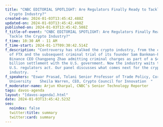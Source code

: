 ```yaml
---
title: "CNBC EDITORIAL SPOTLIGHT: Are Regulators Finally Ready to Tackle the
  Crypto Industry?"
created-on: 2024-01-03T13:45:42.488Z
updated-on: 2024-01-03T13:45:42.498Z
published-on: 2024-01-03T13:45:42.508Z
f_title-of-event: "CNBC EDITORIAL SPOTLIGHT: Are Regulators Finally Ready to
  Tackle the Crypto Industry?"
f_time: 10:30 AM - 11 AM
f_time-start: 2024-01-17T09:30:42.514Z
f_description: "Controversy has stalked the crypto industry, from the collapse
  of FTX and the subsequent criminal trial of its founder Sam Bankman-Fried, to
  Binance CEO Changpeng Zhao admitting criminal charges as part of a $4.3
  billion settlement with the U.S. government. Now the industry waits to see if
  U.S. regulators act. Our panel discusses what comes next for the crypto
  industry.   "
f_speakers: "Eswar Prasad, Tolani Senior Professor of Trade Policy, Cornell
  University    Sheila Warren, CEO, Crypto Council for Innovation  "
f_moderator-name: Arjun Kharpal, CNBC’s Senior Technology Reporter
tags: davos-agenda
layout: "[davos-agenda].html"
date: 2024-01-03T13:45:42.523Z
seo:
  noindex: false
  twitter:title: summary
  twitter:card: summary
---
```


